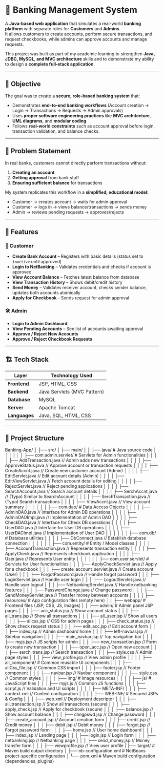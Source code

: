 # 🏦 Banking Management System

A **Java-based web application** that simulates a real-world **banking platform** with separate roles for **Customers** and **Admins**.  
It allows customers to create accounts, perform secure transactions, and request checkbooks, while admins can approve accounts and manage requests.  

This project was built as part of my academic learning to strengthen **Java, JDBC, MySQL, and MVC architecture** skills and to demonstrate my ability to design a **complete full-stack application**.

---

## 🎯 Objective

The goal was to create a **secure, role-based banking system** that:
- Demonstrates **end-to-end banking workflows** (Account creation → Login → Transactions → Requests → Admin approvals)
- Uses **proper software engineering practices** like **MVC architecture**, **UML diagrams**, and **modular coding**
- Follows **real-world constraints** such as account approval before login, transaction validation, and balance checks.

---

## 📌 Problem Statement

In real banks, customers cannot directly perform transactions without:
1. **Creating an account**  
2. **Getting approval** from bank staff  
3. **Ensuring sufficient balance** for transactions  

My system replicates this workflow in a **simplified, educational model**:
- Customer → creates account → waits for admin approval  
- Customer → logs in → views balance/transactions → sends money  
- Admin → reviews pending requests → approves/rejects  

---

## 🚀 Features

### 👤 Customer
- **Create Bank Account** – Registers with basic details (status set to `inactive` until approved)
- **Login to NetBanking** – Validates credentials and checks if account is approved
- **View Account Balance** – Fetches latest balance from database
- **View Transaction History** – Shows debit/credit history
- **Send Money** – Validates receiver account, checks sender balance, updates both accounts atomically
- **Apply for Checkbook** – Sends request for admin approval

### 🛠️ Admin
- **Login to Admin Dashboard**
- **View Pending Accounts** – See list of accounts awaiting approval
- **Approve / Reject New Accounts**
- **Approve / Reject Checkbook Requests**

---

## 🏗️ Tech Stack

| Layer        | Technology Used |
|--------------|-----------------|
| **Frontend** | JSP, HTML, CSS  |
| **Backend**  | Java Servlets (MVC Pattern) |
| **Database** | MySQL |
| **Server**   | Apache Tomcat |
| **Languages**| Java, SQL, HTML, CSS |

---

## 📂 Project Structure

Banking-App/
│
├── src/
│   ├── main/
│   │   ├── java/                                   # Java source code
│   │   │
│   │   │   ├── com.admin.servlet/                  # Servlets for Admin functionalities
│   │   │   │   ├── AddTransaction.java             // Admin adds new transactions
│   │   │   │   ├── ApproveStatus.java              // Approve account or transaction requests
│   │   │   │   ├── CreateAccnt.java                // Create new customer account (Admin)
│   │   │   │   ├── EditServlet.java                // Edit account details (Admin)
│   │   │   │   ├── EditViewServlet.java            // Fetch account details for editing
│   │   │   │   ├── RejectServlet.java              // Reject pending applications
│   │   │   │   ├── SearchAccount.java              // Search account details
│   │   │   │   ├── SerchAccnt.java                 // (Typo) Similar to SearchAccount
│   │   │   │   ├── SerchTransaction.java           // (Typo) Search transactions
│   │   │   │   ├── ViewAccnt.java                  // View account summary
│   │   │
│   │   │   ├── com.dao/                            # Data Access Objects
│   │   │   │   ├── AdminDAO.java                   // Interface for Admin DB operations
│   │   │   │   ├── AdminDAOImpl.java               // Implementation of Admin DAO
│   │   │   │   ├── CheckDAO.java                   // Interface for Check DB operations
│   │   │   │   ├── UserDAO.java                    // Interface for User DB operations
│   │   │   │   ├── UserDAOImpl.java                // Implementation of User DAO
│   │   │
│   │   │   ├── com.db/                             # Database utilities
│   │   │   │   ├── DbConnect.java                  // Establish database connection
│   │   │
│   │   │   ├── com.entity/                         # Entity / Model classes
│   │   │   │   ├── AccountTransaction.java         // Represents transaction entity
│   │   │   │   ├── ApplyCheck.java                 // Represents checkbook application
│   │   │   │   ├── User.java                       // Represents User entity
│   │   │
│   │   │   ├── com.user.servlet/                   # Servlets for User functionalities
│   │   │       ├── ApplyCheckServlet.java          // Apply for a checkbook
│   │   │       ├── create_account_servlet.java     // Create account (User)
│   │   │       ├── ForgotPassword.java             // Handle forgot password
│   │   │       ├── LoginServlet.java               // Handle user login
│   │   │       ├── LogoutServlet.java              // Handle user logout
│   │   │       ├── NetbankingServlet.java          // Handle netbanking features
│   │   │       ├── PasswordChange.java             // Change password
│   │   │       ├── SendMoneyServlet.java           // Transfer money between accounts
│   │
│   │   ├── resources/                              # App configuration files (empty here)
│
│   ├── webapp/                                     # Frontend files (JSP, CSS, JS, Images)
│   │   ├── admin/                                  # Admin panel JSP pages
│   │   │   ├── acc_status.jsp                      // Show account status
│   │   │   ├── all_trans.jsp                       // Show all transactions
│   │   │   ├── all_user.jsp                        // Show all users
│   │   │   ├── allcss.jsp                          // CSS for admin pages
│   │   │   ├── check_status.jsp                    // Show check request status
│   │   │   ├── edit_acc.jsp                        // Edit account form
│   │   │   ├── index.jsp                           // Admin dashboard home
│   │   │   ├── left-navbar.jsp                     // Sidebar navigation
│   │   │   ├── main_navbar.jsp                     // Top navigation bar
│   │   │   ├── myjs.jsp                            // JS scripts for admin
│   │   │   ├── new_transaction.jsp                 // Form to create new transaction
│   │   │   ├── open_acc.jsp                        // Open new account
│   │   │   ├── serch_trans.jsp                     // Search transaction
│   │   │   ├── style.css                           // Admin page styles
│   │   │   ├── view_profile.jsp                    // View admin profile
│   │
│   │   ├── all_component/                          # Common reusable UI components
│   │   │   ├── allCss_file.jsp                     // Common CSS import
│   │   │   ├── footer.jsp                          // Footer component
│   │   │   ├── navbar.jsp                          // Navbar component
│   │   │   ├── style.css                           // Common styles
│   │
│   │   ├── img/                                    # Image resources
│   │
│   │   ├── js/                                     # JavaScript files
│   │   │   ├── myjs.js                             // Common JS functions
│   │   │   ├── script.js                           // Validation and UI scripts
│   │
│   │   ├── META-INF/
│   │   │   ├── context.xml                         // Context configuration
│   │
│   │   ├── WEB-INF/                                # Secured JSPs & Config
│   │   │   ├── web.xml                             // Deployment descriptor
│   │   │   ├── all_transaction.jsp                 // Show all transactions (secure)
│   │   │   ├── apply_check.jsp                     // Apply for checkbook (secure)
│   │   │   ├── balance.jsp                         // Show account balance
│   │   │   ├── chngpswd.jsp                        // Change password
│   │   │   ├── create_account.jsp                   // Account creation form
│   │   │   ├── credit.jsp                           // Credit money
│   │   │   ├── debit.jsp                            // Debit money
│   │   │   ├── forgot.jsp                           // Forgot password form
│   │   │   ├── home.jsp                             // User home dashboard
│   │   │   ├── index.jsp                            // Landing page
│   │   │   ├── login.jsp                            // Login form
│   │   │   ├── netbanking.jsp                       // Netbanking page
│   │   │   ├── send_money.jsp                       // Money transfer form
│   │   │   ├── viewprofile.jsp                      // View user profile
|
├── target/                                          # Maven build output directory
│
├── nb-configuration.xml                             # NetBeans project-specific configuration
│
└── pom.xml                                          # Maven build configuration (dependencies, plugins)




